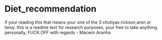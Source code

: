 # Diet_recommendation
if your reading this that means your one of the 3 chutiyas rickson,aron or leroy.
this is a readme text for research purposes, your free to take anything personally, FUCK OFF
with regards - Macwin Aranha
